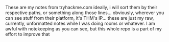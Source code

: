 These are my notes from tryhackme.com
ideally, i will sort them by their respective paths, or something along those lines...
obviously, wherever you can see stuff from their platform, it's THM's IP... these are just my raw, currently, unformatted notes while I was doing rooms or whatever.
I am awful with notekeeping as you can see, but this whole repo is a part of my effort to improve that
